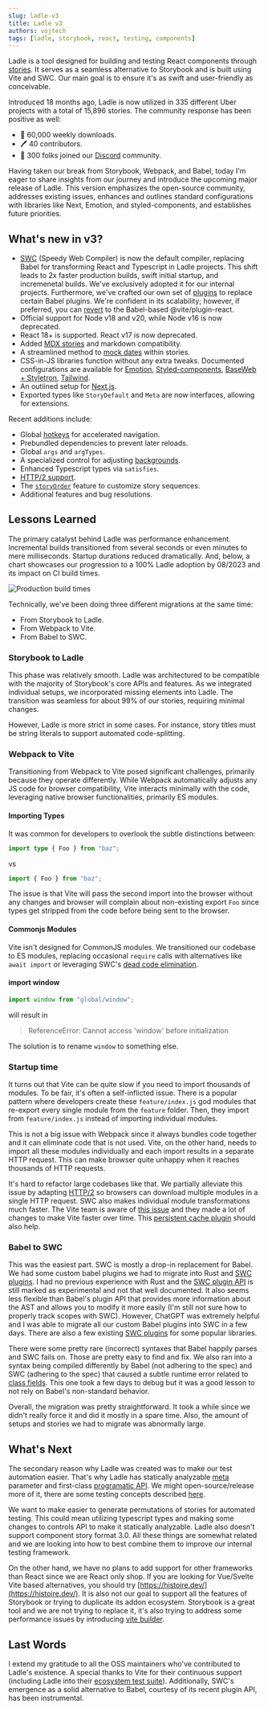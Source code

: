 ```yaml
---
slug: ladle-v3
title: Ladle v3
authors: vojtech
tags: [ladle, storybook, react, testing, components]
---
```


Ladle is a tool designed for building and testing React components through [stories](https://github.com/ComponentDriven/csf). It serves as a seamless alternative to Storybook and is built using Vite and SWC. Our main goal is to ensure it's as swift and user-friendly as conceivable.

Introduced 18 months ago, Ladle is now utilized in 335 different Uber projects with a total of 15,896 stories. The community response has been positive as well:

- 🎯 60,000 weekly downloads.
- 🖊️ 40 contributors.
- 💬 300 folks joined our [Discord](https://discord.gg/H6FSHjyW7e) community.

<!-- truncate -->

Having taken our break from Storybook, Webpack, and Babel, today I'm eager to share insights from our journey and introduce the upcoming major release of Ladle. This version emphasizes the open-source community, addresses existing issues, enhances and outlines standard configurations with libraries like Next, Emotion, and styled-components, and establishes future priorities.

## What's new in v3?

- [SWC](https://swc.rs/) (Speedy Web Compiler) is now the default compiler, replacing Babel for transforming React and Typescript in Ladle projects. This shift leads to 2x faster production builds, swift initial startup, and incremenetal builds. We've exclusively adopted it for our internal projects. Furthermore, we've crafted our own set of [plugins](https://github.com/tajo/swc-plugin-fusion) to replace certain Babel plugins. We're confident in its scalability; however, if preferred, you can [revert](/docs/babel) to the Babel-based @vite/plugin-react.
- Official support for Node v18 and v20, while Node v16 is now deprecated.
- React 18+ is supported. React v17 is now deprecated.
- Added [MDX stories](/docs/mdx) and markdown compatibility.
- A streamlined method to [mock dates](/docs/mock-date) within stories.
- CSS-in-JS libraries function without any extra tweaks. Documented configurations are available for [Emotion](/docs/css#emotion), [Styled-components](/docs/css#styled-components), [BaseWeb + Styletron](/docs/css#baseweb-and-styletron), [Tailwind](/docs/css#tailwind).
- An outlined setup for [Next.js](/docs/nextjs).
- Exported types like `StoryDefault` and `Meta` are now interfaces, allowing for extensions.

Recent additions include:

- Global [hotkeys](/docs/hotkeys) for accelerated navigation.
- Prebundled dependencies to prevent later reloads.
- Global `args` and `argTypes`.
- A specialized control for adjusting [backgrounds](/docs/background).
- Enhanced Typescript types via `satisfies`.
- [HTTP/2 support](/docs/http2).
- The [`storyOrder`](/docs/config#storyorder) feature to customize story sequences.
- Additional features and bug resolutions.

## Lessons Learned

The primary catalyst behind Ladle was performance enhancement. Incremental builds transitioned from several seconds or even minutes to mere milliseconds. Startup durations reduced dramatically. And, below, a chart showcases our progression to a 100% Ladle adoption by 08/2023 and its impact on CI build times.

![Production build times](/img/build-times.png)

Technically, we've been doing three different migrations at the same time:

- From Storybook to Ladle.
- From Webpack to Vite.
- From Babel to SWC.

### Storybook to Ladle

This phase was relatively smooth. Ladle was architectured to be compatible with the majority of Storybook's core APIs and features. As we integrated individual setups, we incorporated missing elements into Ladle. The transition was seamless for about 99% of our stories, requiring minimal changes.

However, Ladle is more strict in some cases. For instance, story titles must be string literals to support automated code-splitting.

### Webpack to Vite

Transitioning from Webpack to Vite posed significant challenges, primarily because they operate differently. While Webpack automatically adjusts any JS code for browser compatibility, Vite interacts minimally with the code, leveraging native browser functionalities, primarily ES modules.

#### Importing Types

It was common for developers to overlook the subtle distinctions between:

```ts
import type { Foo } from "baz";
```

vs

```ts
import { Foo } from "baz";
```

The issue is that Vite will pass the second import into the browser without any changes and browser will complain about non-existing export `Foo` since types get stripped from the code before being sent to the browser.

#### Commonjs Modules

Vite isn't designed for CommonJS modules. We transitioned our codebase to ES modules, replacing occasional `require` calls with alternatives like `await import` or leveraging SWC's [dead code elimination](https://swc.rs/docs/configuration/compilation#jsctransformoptimizersimplify).

#### import window

```js
import window from "global/window";
```

will result in

> ReferenceError: Cannot access 'window' before initialization

The solution is to rename `window` to something else.

### Startup time

It turns out that Vite can be quite slow if you need to import thousands of modules. To be fair, it's often a self-inflicted issue. There is a popular pattern where developers create these `feature/index.js` god modules that re-export every single module from the `feature` folder. Then, they import from `feature/index.js` instead of importing individual modules.

This is not a big issue with Webpack since it always bundles code together and it can eliminate code that is not used. Vite, on the other hand, needs to import all these modules individually and each import results in a separate HTTP request. This can make browser quite unhappy when it reaches thousands of HTTP requests.

It's hard to refactor large codebases like that. We partially alleviate this issue by adapting [HTTP/2](/docs/http2) so browsers can download multiple modules in a single HTTP request. SWC also makes individual module transformations much faster. The Vite team is aware of [this issue](https://github.com/vitejs/vite/issues/1309) and they made a lot of changes to make Vite faster over time. This [persistent cache plugin](https://github.com/vitejs/vite/pull/14333) should also help.

### Babel to SWC

This was the easiest part. SWC is mostly a drop-in replacement for Babel. We had some custom babel plugins we had to migrate into Rust and [SWC plugins](https://github.com/tajo/swc-plugin-fusion). I had no previous experience with Rust and the [SWC plugin API](https://swc.rs/docs/plugin/ecmascript/getting-started) is still marked as experimental and not that well documented. It also seems less flexible than Babel's plugin API that provides more information about the AST and allows you to modify it more easily (I'm still not sure how to properly track scopes with SWC). However, ChatGPT was extremely helpful and I was able to migrate all our custom Babel plugins into SWC in a few days. There are also a few existing [SWC plugins](https://github.com/swc-project/plugins) for some popular libraries.

There were some pretty rare (incorrect) syntaxes that Babel happily parses and SWC fails on. Those are pretty easy to find and fix. We also ran into a syntax being compiled differently by Babel (not adhering to the spec) and SWC (adhering to the spec) that caused a subtle runtime error related to [class fields](https://swc.rs/docs/migrating-from-tsc#usedefineforclassfields). This one took a few days to debug but it was a good lesson to not rely on Babel's non-standard behavior.

Overall, the migration was pretty straightforward. It took a while since we didn't really force it and did it mostly in a spare time. Also, the amount of setups and stories we had to migrate was abnormally large.

## What's Next

The secondary reason why Ladle was created was to make our test automation easier. That's why Ladle has statically analyzable [meta](/docs/meta) parameter and first-class [programatic API](/docs/programmatic). We might open-source/release more of it, there are some testing concepts described [here](/docs/visual-snapshots).

We want to make easier to generate permutations of stories for automated testing. This could mean utilizing typescript types and making some changes to controls API to make it statically analyzable. Ladle also doesn't support component story format 3.0. All these things are somewhat related and we are looking into how to best combine them to improve our internal testing framework.

On the other hand, we have no plans to add support for other frameworks than React since we are React only shop. If you are looking for Vue/Svelte Vite based alternatives, you should try [https://histoire.dev/](https://histoire.dev/). It is also not our goal to support all the features of Storybook or trying to duplicate its addon ecosystem. Storybook is a great tool and we are not trying to replace it, it's also trying to address some performance issues by introducing [vite builder](https://storybook.js.org/docs/react/builders/vite#page-top).

## Last Words

I extend my gratitude to all the OSS maintainers who've contributed to Ladle's existence. A special thanks to Vite for their continuous support (including Ladle into their [ecosystem test suite](https://github.com/vitejs/vite-ecosystem-ci)). Additionally, SWC's emergence as a solid alternative to Babel, courtesy of its recent plugin API, has been instrumental.
